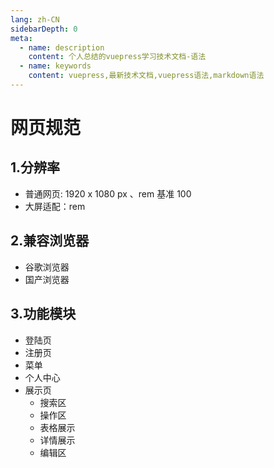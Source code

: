 ```yaml
---
lang: zh-CN
sidebarDepth: 0
meta:
  - name: description
    content: 个人总结的vuepress学习技术文档-语法
  - name: keywords
    content: vuepress,最新技术文档,vuepress语法,markdown语法
---
```


# 网页规范

## 1.分辨率

- 普通网页: 1920 x 1080 px 、rem 基准 100
- 大屏适配：rem

## 2.兼容浏览器

- 谷歌浏览器
- 国产浏览器

## 3.功能模块

- 登陆页
- 注册页
- 菜单
- 个人中心
- 展示页
  - 搜索区
  - 操作区
  - 表格展示
  - 详情展示
  - 编辑区
